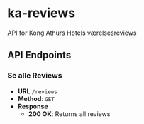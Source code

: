 # ka-reviews
API for Kong Athurs Hotels værelsesreviews

## API Endpoints
### Se alle Reviews
 - **URL** `/reviews`
 - **Method**: `GET`
 - **Response**
    - **200 OK**: Returns all reviews
